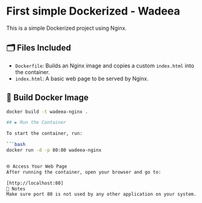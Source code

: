 # First simple Dockerized - Wadeea

This is a simple Dockerized project using Nginx.

## 🗂️ Files Included

- `Dockerfile`: Builds an Nginx image and copies a custom `index.html` into the container.
- `index.html`: A basic web page to be served by Nginx.

## 🐳 Build Docker Image

```bash
docker build -t wadeea-nginx .

## ▶️ Run the Container

To start the container, run:

```bash
docker run -d -p 80:80 wadeea-nginx


🌐 Access Your Web Page  
After running the container, open your browser and go to:

[http://localhost:80]
📌 Notes
Make sure port 80 is not used by any other application on your system.

